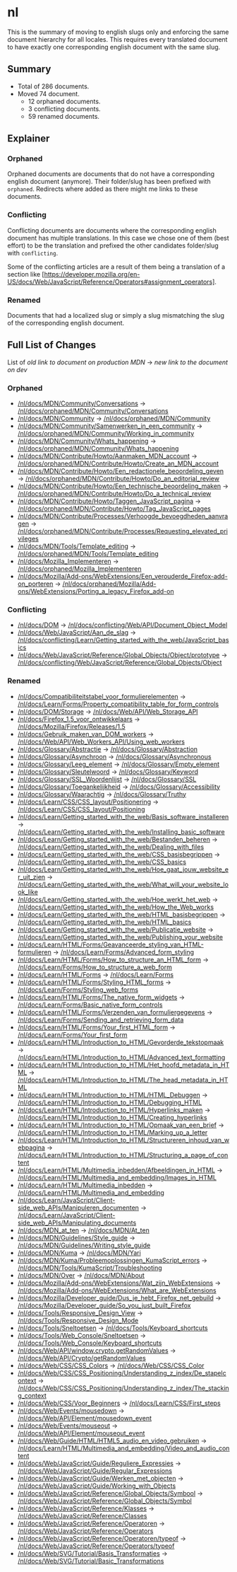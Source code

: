 # nl

This is the summary of moving to english slugs only and enforcing the same
document hierarchy for all locales. This requires every translated document to
have exactly one corresponding english document with the same slug.

## Summary

* Total of 286 documents.
* Moved 74 document.
  * 12 orphaned documents.
  * 3 conflicting documents.
  * 59 renamed documents.

## Explainer

### Orphaned

Orphaned documents are documents that do not have a corresponding english
document (anymore). Their folder/slug has been prefixed with `orphaned`.
Redirects where added as there might me links to these documents.

### Conflicting

Conflicting documents are documents where the corresponding english document has
multiple translations. In this case we chose one of them (best effort) to be the
translation and prefixed the other candidates folder/slug with `conflicting`.

Some of the conflicting articles are a result of them being a translation of a
section like
[https://developer.mozilla.org/en-US/docs/Web/JavaScript/Reference/Operators#assignment_operators].

### Renamed

Documents that had a localized slug or simply a slug mismatching the slug of the
corresponding english document.

## Full List of Changes

List of _old link to document on production MDN_
→ _new link to the document on dev_

### Orphaned

* [/nl/docs/MDN/Community/Conversations](https://developer.mozilla.org/nl/docs/MDN/Community/Conversations) → [/nl/docs/orphaned/MDN/Community/Conversations](https://unslugged.content.dev.mdn.mozit.cloud/nl/docs/orphaned/MDN/Community/Conversations)
* [/nl/docs/MDN/Community](https://developer.mozilla.org/nl/docs/MDN/Community) → [/nl/docs/orphaned/MDN/Community](https://unslugged.content.dev.mdn.mozit.cloud/nl/docs/orphaned/MDN/Community)
* [/nl/docs/MDN/Community/Samenwerken_in_een_community](https://developer.mozilla.org/nl/docs/MDN/Community/Samenwerken_in_een_community) → [/nl/docs/orphaned/MDN/Community/Working_in_community](https://unslugged.content.dev.mdn.mozit.cloud/nl/docs/orphaned/MDN/Community/Working_in_community)
* [/nl/docs/MDN/Community/Whats_happening](https://developer.mozilla.org/nl/docs/MDN/Community/Whats_happening) → [/nl/docs/orphaned/MDN/Community/Whats_happening](https://unslugged.content.dev.mdn.mozit.cloud/nl/docs/orphaned/MDN/Community/Whats_happening)
* [/nl/docs/MDN/Contribute/Howto/Aanmaken_MDN_account](https://developer.mozilla.org/nl/docs/MDN/Contribute/Howto/Aanmaken_MDN_account) → [/nl/docs/orphaned/MDN/Contribute/Howto/Create_an_MDN_account](https://unslugged.content.dev.mdn.mozit.cloud/nl/docs/orphaned/MDN/Contribute/Howto/Create_an_MDN_account)
* [/nl/docs/MDN/Contribute/Howto/Een_redactionele_beoordeling_geven](https://developer.mozilla.org/nl/docs/MDN/Contribute/Howto/Een_redactionele_beoordeling_geven) → [/nl/docs/orphaned/MDN/Contribute/Howto/Do_an_editorial_review](https://unslugged.content.dev.mdn.mozit.cloud/nl/docs/orphaned/MDN/Contribute/Howto/Do_an_editorial_review)
* [/nl/docs/MDN/Contribute/Howto/Een_technische_beoordeling_maken](https://developer.mozilla.org/nl/docs/MDN/Contribute/Howto/Een_technische_beoordeling_maken) → [/nl/docs/orphaned/MDN/Contribute/Howto/Do_a_technical_review](https://unslugged.content.dev.mdn.mozit.cloud/nl/docs/orphaned/MDN/Contribute/Howto/Do_a_technical_review)
* [/nl/docs/MDN/Contribute/Howto/Taggen_JavaScript_pagina](https://developer.mozilla.org/nl/docs/MDN/Contribute/Howto/Taggen_JavaScript_pagina) → [/nl/docs/orphaned/MDN/Contribute/Howto/Tag_JavaScript_pages](https://unslugged.content.dev.mdn.mozit.cloud/nl/docs/orphaned/MDN/Contribute/Howto/Tag_JavaScript_pages)
* [/nl/docs/MDN/Contribute/Processes/Verhoogde_bevoegdheden_aanvragen](https://developer.mozilla.org/nl/docs/MDN/Contribute/Processes/Verhoogde_bevoegdheden_aanvragen) → [/nl/docs/orphaned/MDN/Contribute/Processes/Requesting_elevated_privileges](https://unslugged.content.dev.mdn.mozit.cloud/nl/docs/orphaned/MDN/Contribute/Processes/Requesting_elevated_privileges)
* [/nl/docs/MDN/Tools/Template_editing](https://developer.mozilla.org/nl/docs/MDN/Tools/Template_editing) → [/nl/docs/orphaned/MDN/Tools/Template_editing](https://unslugged.content.dev.mdn.mozit.cloud/nl/docs/orphaned/MDN/Tools/Template_editing)
* [/nl/docs/Mozilla_Implementeren](https://developer.mozilla.org/nl/docs/Mozilla_Implementeren) → [/nl/docs/orphaned/Mozilla_Implementeren](https://unslugged.content.dev.mdn.mozit.cloud/nl/docs/orphaned/Mozilla_Implementeren)
* [/nl/docs/Mozilla/Add-ons/WebExtensions/Een_verouderde_Firefox-add-on_porteren](https://developer.mozilla.org/nl/docs/Mozilla/Add-ons/WebExtensions/Een_verouderde_Firefox-add-on_porteren) → [/nl/docs/orphaned/Mozilla/Add-ons/WebExtensions/Porting_a_legacy_Firefox_add-on](https://unslugged.content.dev.mdn.mozit.cloud/nl/docs/orphaned/Mozilla/Add-ons/WebExtensions/Porting_a_legacy_Firefox_add-on)

### Conflicting
* [/nl/docs/DOM](https://developer.mozilla.org/nl/docs/DOM) → [/nl/docs/conflicting/Web/API/Document_Object_Model](https://unslugged.content.dev.mdn.mozit.cloud/nl/docs/conflicting/Web/API/Document_Object_Model)
* [/nl/docs/Web/JavaScript/Aan_de_slag](https://developer.mozilla.org/nl/docs/Web/JavaScript/Aan_de_slag) → [/nl/docs/conflicting/Learn/Getting_started_with_the_web/JavaScript_basics](https://unslugged.content.dev.mdn.mozit.cloud/nl/docs/conflicting/Learn/Getting_started_with_the_web/JavaScript_basics)
* [/nl/docs/Web/JavaScript/Reference/Global_Objects/Object/prototype](https://developer.mozilla.org/nl/docs/Web/JavaScript/Reference/Global_Objects/Object/prototype) → [/nl/docs/conflicting/Web/JavaScript/Reference/Global_Objects/Object](https://unslugged.content.dev.mdn.mozit.cloud/nl/docs/conflicting/Web/JavaScript/Reference/Global_Objects/Object)

### Renamed
* [/nl/docs/Compatibiliteitstabel_voor_formulierelementen](https://developer.mozilla.org/nl/docs/Compatibiliteitstabel_voor_formulierelementen) → [/nl/docs/Learn/Forms/Property_compatibility_table_for_form_controls](https://unslugged.content.dev.mdn.mozit.cloud/nl/docs/Learn/Forms/Property_compatibility_table_for_form_controls)
* [/nl/docs/DOM/Storage](https://developer.mozilla.org/nl/docs/DOM/Storage) → [/nl/docs/Web/API/Web_Storage_API](https://unslugged.content.dev.mdn.mozit.cloud/nl/docs/Web/API/Web_Storage_API)
* [/nl/docs/Firefox_1.5_voor_ontwikkelaars](https://developer.mozilla.org/nl/docs/Firefox_1.5_voor_ontwikkelaars) → [/nl/docs/Mozilla/Firefox/Releases/1.5](https://unslugged.content.dev.mdn.mozit.cloud/nl/docs/Mozilla/Firefox/Releases/1.5)
* [/nl/docs/Gebruik_maken_van_DOM_workers](https://developer.mozilla.org/nl/docs/Gebruik_maken_van_DOM_workers) → [/nl/docs/Web/API/Web_Workers_API/Using_web_workers](https://unslugged.content.dev.mdn.mozit.cloud/nl/docs/Web/API/Web_Workers_API/Using_web_workers)
* [/nl/docs/Glossary/Abstractie](https://developer.mozilla.org/nl/docs/Glossary/Abstractie) → [/nl/docs/Glossary/Abstraction](https://unslugged.content.dev.mdn.mozit.cloud/nl/docs/Glossary/Abstraction)
* [/nl/docs/Glossary/Asynchroon](https://developer.mozilla.org/nl/docs/Glossary/Asynchroon) → [/nl/docs/Glossary/Asynchronous](https://unslugged.content.dev.mdn.mozit.cloud/nl/docs/Glossary/Asynchronous)
* [/nl/docs/Glossary/Leeg_element](https://developer.mozilla.org/nl/docs/Glossary/Leeg_element) → [/nl/docs/Glossary/Empty_element](https://unslugged.content.dev.mdn.mozit.cloud/nl/docs/Glossary/Empty_element)
* [/nl/docs/Glossary/Sleutelwoord](https://developer.mozilla.org/nl/docs/Glossary/Sleutelwoord) → [/nl/docs/Glossary/Keyword](https://unslugged.content.dev.mdn.mozit.cloud/nl/docs/Glossary/Keyword)
* [/nl/docs/Glossary/SSL_Woordenlijst](https://developer.mozilla.org/nl/docs/Glossary/SSL_Woordenlijst) → [/nl/docs/Glossary/SSL](https://unslugged.content.dev.mdn.mozit.cloud/nl/docs/Glossary/SSL)
* [/nl/docs/Glossary/Toegankelijkheid](https://developer.mozilla.org/nl/docs/Glossary/Toegankelijkheid) → [/nl/docs/Glossary/Accessibility](https://unslugged.content.dev.mdn.mozit.cloud/nl/docs/Glossary/Accessibility)
* [/nl/docs/Glossary/Waarachtig](https://developer.mozilla.org/nl/docs/Glossary/Waarachtig) → [/nl/docs/Glossary/Truthy](https://unslugged.content.dev.mdn.mozit.cloud/nl/docs/Glossary/Truthy)
* [/nl/docs/Learn/CSS/CSS_layout/Positionering](https://developer.mozilla.org/nl/docs/Learn/CSS/CSS_layout/Positionering) → [/nl/docs/Learn/CSS/CSS_layout/Positioning](https://unslugged.content.dev.mdn.mozit.cloud/nl/docs/Learn/CSS/CSS_layout/Positioning)
* [/nl/docs/Learn/Getting_started_with_the_web/Basis_software_installeren](https://developer.mozilla.org/nl/docs/Learn/Getting_started_with_the_web/Basis_software_installeren) → [/nl/docs/Learn/Getting_started_with_the_web/Installing_basic_software](https://unslugged.content.dev.mdn.mozit.cloud/nl/docs/Learn/Getting_started_with_the_web/Installing_basic_software)
* [/nl/docs/Learn/Getting_started_with_the_web/Bestanden_beheren](https://developer.mozilla.org/nl/docs/Learn/Getting_started_with_the_web/Bestanden_beheren) → [/nl/docs/Learn/Getting_started_with_the_web/Dealing_with_files](https://unslugged.content.dev.mdn.mozit.cloud/nl/docs/Learn/Getting_started_with_the_web/Dealing_with_files)
* [/nl/docs/Learn/Getting_started_with_the_web/CSS_basisbegrippen](https://developer.mozilla.org/nl/docs/Learn/Getting_started_with_the_web/CSS_basisbegrippen) → [/nl/docs/Learn/Getting_started_with_the_web/CSS_basics](https://unslugged.content.dev.mdn.mozit.cloud/nl/docs/Learn/Getting_started_with_the_web/CSS_basics)
* [/nl/docs/Learn/Getting_started_with_the_web/Hoe_gaat_jouw_website_er_uit_zien](https://developer.mozilla.org/nl/docs/Learn/Getting_started_with_the_web/Hoe_gaat_jouw_website_er_uit_zien) → [/nl/docs/Learn/Getting_started_with_the_web/What_will_your_website_look_like](https://unslugged.content.dev.mdn.mozit.cloud/nl/docs/Learn/Getting_started_with_the_web/What_will_your_website_look_like)
* [/nl/docs/Learn/Getting_started_with_the_web/Hoe_werkt_het_web](https://developer.mozilla.org/nl/docs/Learn/Getting_started_with_the_web/Hoe_werkt_het_web) → [/nl/docs/Learn/Getting_started_with_the_web/How_the_Web_works](https://unslugged.content.dev.mdn.mozit.cloud/nl/docs/Learn/Getting_started_with_the_web/How_the_Web_works)
* [/nl/docs/Learn/Getting_started_with_the_web/HTML_basisbegrippen](https://developer.mozilla.org/nl/docs/Learn/Getting_started_with_the_web/HTML_basisbegrippen) → [/nl/docs/Learn/Getting_started_with_the_web/HTML_basics](https://unslugged.content.dev.mdn.mozit.cloud/nl/docs/Learn/Getting_started_with_the_web/HTML_basics)
* [/nl/docs/Learn/Getting_started_with_the_web/Publicatie_website](https://developer.mozilla.org/nl/docs/Learn/Getting_started_with_the_web/Publicatie_website) → [/nl/docs/Learn/Getting_started_with_the_web/Publishing_your_website](https://unslugged.content.dev.mdn.mozit.cloud/nl/docs/Learn/Getting_started_with_the_web/Publishing_your_website)
* [/nl/docs/Learn/HTML/Forms/Geavanceerde_styling_van_HTML-formulieren](https://developer.mozilla.org/nl/docs/Learn/HTML/Forms/Geavanceerde_styling_van_HTML-formulieren) → [/nl/docs/Learn/Forms/Advanced_form_styling](https://unslugged.content.dev.mdn.mozit.cloud/nl/docs/Learn/Forms/Advanced_form_styling)
* [/nl/docs/Learn/HTML/Forms/How_to_structure_an_HTML_form](https://developer.mozilla.org/nl/docs/Learn/HTML/Forms/How_to_structure_an_HTML_form) → [/nl/docs/Learn/Forms/How_to_structure_a_web_form](https://unslugged.content.dev.mdn.mozit.cloud/nl/docs/Learn/Forms/How_to_structure_a_web_form)
* [/nl/docs/Learn/HTML/Forms](https://developer.mozilla.org/nl/docs/Learn/HTML/Forms) → [/nl/docs/Learn/Forms](https://unslugged.content.dev.mdn.mozit.cloud/nl/docs/Learn/Forms)
* [/nl/docs/Learn/HTML/Forms/Styling_HTML_forms](https://developer.mozilla.org/nl/docs/Learn/HTML/Forms/Styling_HTML_forms) → [/nl/docs/Learn/Forms/Styling_web_forms](https://unslugged.content.dev.mdn.mozit.cloud/nl/docs/Learn/Forms/Styling_web_forms)
* [/nl/docs/Learn/HTML/Forms/The_native_form_widgets](https://developer.mozilla.org/nl/docs/Learn/HTML/Forms/The_native_form_widgets) → [/nl/docs/Learn/Forms/Basic_native_form_controls](https://unslugged.content.dev.mdn.mozit.cloud/nl/docs/Learn/Forms/Basic_native_form_controls)
* [/nl/docs/Learn/HTML/Forms/Verzenden_van_formuliergegevens](https://developer.mozilla.org/nl/docs/Learn/HTML/Forms/Verzenden_van_formuliergegevens) → [/nl/docs/Learn/Forms/Sending_and_retrieving_form_data](https://unslugged.content.dev.mdn.mozit.cloud/nl/docs/Learn/Forms/Sending_and_retrieving_form_data)
* [/nl/docs/Learn/HTML/Forms/Your_first_HTML_form](https://developer.mozilla.org/nl/docs/Learn/HTML/Forms/Your_first_HTML_form) → [/nl/docs/Learn/Forms/Your_first_form](https://unslugged.content.dev.mdn.mozit.cloud/nl/docs/Learn/Forms/Your_first_form)
* [/nl/docs/Learn/HTML/Introduction_to_HTML/Gevorderde_tekstopmaak](https://developer.mozilla.org/nl/docs/Learn/HTML/Introduction_to_HTML/Gevorderde_tekstopmaak) → [/nl/docs/Learn/HTML/Introduction_to_HTML/Advanced_text_formatting](https://unslugged.content.dev.mdn.mozit.cloud/nl/docs/Learn/HTML/Introduction_to_HTML/Advanced_text_formatting)
* [/nl/docs/Learn/HTML/Introduction_to_HTML/Het_hoofd_metadata_in_HTML](https://developer.mozilla.org/nl/docs/Learn/HTML/Introduction_to_HTML/Het_hoofd_metadata_in_HTML) → [/nl/docs/Learn/HTML/Introduction_to_HTML/The_head_metadata_in_HTML](https://unslugged.content.dev.mdn.mozit.cloud/nl/docs/Learn/HTML/Introduction_to_HTML/The_head_metadata_in_HTML)
* [/nl/docs/Learn/HTML/Introduction_to_HTML/HTML_Debuggen](https://developer.mozilla.org/nl/docs/Learn/HTML/Introduction_to_HTML/HTML_Debuggen) → [/nl/docs/Learn/HTML/Introduction_to_HTML/Debugging_HTML](https://unslugged.content.dev.mdn.mozit.cloud/nl/docs/Learn/HTML/Introduction_to_HTML/Debugging_HTML)
* [/nl/docs/Learn/HTML/Introduction_to_HTML/Hyperlinks_maken](https://developer.mozilla.org/nl/docs/Learn/HTML/Introduction_to_HTML/Hyperlinks_maken) → [/nl/docs/Learn/HTML/Introduction_to_HTML/Creating_hyperlinks](https://unslugged.content.dev.mdn.mozit.cloud/nl/docs/Learn/HTML/Introduction_to_HTML/Creating_hyperlinks)
* [/nl/docs/Learn/HTML/Introduction_to_HTML/Opmaak_van_een_brief](https://developer.mozilla.org/nl/docs/Learn/HTML/Introduction_to_HTML/Opmaak_van_een_brief) → [/nl/docs/Learn/HTML/Introduction_to_HTML/Marking_up_a_letter](https://unslugged.content.dev.mdn.mozit.cloud/nl/docs/Learn/HTML/Introduction_to_HTML/Marking_up_a_letter)
* [/nl/docs/Learn/HTML/Introduction_to_HTML/Structureren_inhoud_van_webpagina](https://developer.mozilla.org/nl/docs/Learn/HTML/Introduction_to_HTML/Structureren_inhoud_van_webpagina) → [/nl/docs/Learn/HTML/Introduction_to_HTML/Structuring_a_page_of_content](https://unslugged.content.dev.mdn.mozit.cloud/nl/docs/Learn/HTML/Introduction_to_HTML/Structuring_a_page_of_content)
* [/nl/docs/Learn/HTML/Multimedia_inbedden/Afbeeldingen_in_HTML](https://developer.mozilla.org/nl/docs/Learn/HTML/Multimedia_inbedden/Afbeeldingen_in_HTML) → [/nl/docs/Learn/HTML/Multimedia_and_embedding/Images_in_HTML](https://unslugged.content.dev.mdn.mozit.cloud/nl/docs/Learn/HTML/Multimedia_and_embedding/Images_in_HTML)
* [/nl/docs/Learn/HTML/Multimedia_inbedden](https://developer.mozilla.org/nl/docs/Learn/HTML/Multimedia_inbedden) → [/nl/docs/Learn/HTML/Multimedia_and_embedding](https://unslugged.content.dev.mdn.mozit.cloud/nl/docs/Learn/HTML/Multimedia_and_embedding)
* [/nl/docs/Learn/JavaScript/Client-side_web_APIs/Manipuleren_documenten](https://developer.mozilla.org/nl/docs/Learn/JavaScript/Client-side_web_APIs/Manipuleren_documenten) → [/nl/docs/Learn/JavaScript/Client-side_web_APIs/Manipulating_documents](https://unslugged.content.dev.mdn.mozit.cloud/nl/docs/Learn/JavaScript/Client-side_web_APIs/Manipulating_documents)
* [/nl/docs/MDN_at_ten](https://developer.mozilla.org/nl/docs/MDN_at_ten) → [/nl/docs/MDN/At_ten](https://unslugged.content.dev.mdn.mozit.cloud/nl/docs/MDN/At_ten)
* [/nl/docs/MDN/Guidelines/Style_guide](https://developer.mozilla.org/nl/docs/MDN/Guidelines/Style_guide) → [/nl/docs/MDN/Guidelines/Writing_style_guide](https://unslugged.content.dev.mdn.mozit.cloud/nl/docs/MDN/Guidelines/Writing_style_guide)
* [/nl/docs/MDN/Kuma](https://developer.mozilla.org/nl/docs/MDN/Kuma) → [/nl/docs/MDN/Yari](https://unslugged.content.dev.mdn.mozit.cloud/nl/docs/MDN/Yari)
* [/nl/docs/MDN/Kuma/Probleemoplossingen_KumaScript_errors](https://developer.mozilla.org/nl/docs/MDN/Kuma/Probleemoplossingen_KumaScript_errors) → [/nl/docs/MDN/Tools/KumaScript/Troubleshooting](https://unslugged.content.dev.mdn.mozit.cloud/nl/docs/MDN/Tools/KumaScript/Troubleshooting)
* [/nl/docs/MDN/Over](https://developer.mozilla.org/nl/docs/MDN/Over) → [/nl/docs/MDN/About](https://unslugged.content.dev.mdn.mozit.cloud/nl/docs/MDN/About)
* [/nl/docs/Mozilla/Add-ons/WebExtensions/Wat_zijn_WebExtensions](https://developer.mozilla.org/nl/docs/Mozilla/Add-ons/WebExtensions/Wat_zijn_WebExtensions) → [/nl/docs/Mozilla/Add-ons/WebExtensions/What_are_WebExtensions](https://unslugged.content.dev.mdn.mozit.cloud/nl/docs/Mozilla/Add-ons/WebExtensions/What_are_WebExtensions)
* [/nl/docs/Mozilla/Developer_guide/Dus_je_hebt_Firefox_net_gebuild](https://developer.mozilla.org/nl/docs/Mozilla/Developer_guide/Dus_je_hebt_Firefox_net_gebuild) → [/nl/docs/Mozilla/Developer_guide/So_you_just_built_Firefox](https://unslugged.content.dev.mdn.mozit.cloud/nl/docs/Mozilla/Developer_guide/So_you_just_built_Firefox)
* [/nl/docs/Tools/Responsive_Design_View](https://developer.mozilla.org/nl/docs/Tools/Responsive_Design_View) → [/nl/docs/Tools/Responsive_Design_Mode](https://unslugged.content.dev.mdn.mozit.cloud/nl/docs/Tools/Responsive_Design_Mode)
* [/nl/docs/Tools/Sneltoetsen](https://developer.mozilla.org/nl/docs/Tools/Sneltoetsen) → [/nl/docs/Tools/Keyboard_shortcuts](https://unslugged.content.dev.mdn.mozit.cloud/nl/docs/Tools/Keyboard_shortcuts)
* [/nl/docs/Tools/Web_Console/Sneltoetsen](https://developer.mozilla.org/nl/docs/Tools/Web_Console/Sneltoetsen) → [/nl/docs/Tools/Web_Console/Keyboard_shortcuts](https://unslugged.content.dev.mdn.mozit.cloud/nl/docs/Tools/Web_Console/Keyboard_shortcuts)
* [/nl/docs/Web/API/window.crypto.getRandomValues](https://developer.mozilla.org/nl/docs/Web/API/window.crypto.getRandomValues) → [/nl/docs/Web/API/Crypto/getRandomValues](https://unslugged.content.dev.mdn.mozit.cloud/nl/docs/Web/API/Crypto/getRandomValues)
* [/nl/docs/Web/CSS/CSS_Colors](https://developer.mozilla.org/nl/docs/Web/CSS/CSS_Colors) → [/nl/docs/Web/CSS/CSS_Color](https://unslugged.content.dev.mdn.mozit.cloud/nl/docs/Web/CSS/CSS_Color)
* [/nl/docs/Web/CSS/CSS_Positioning/Understanding_z_index/De_stapelcontext](https://developer.mozilla.org/nl/docs/Web/CSS/CSS_Positioning/Understanding_z_index/De_stapelcontext) → [/nl/docs/Web/CSS/CSS_Positioning/Understanding_z_index/The_stacking_context](https://unslugged.content.dev.mdn.mozit.cloud/nl/docs/Web/CSS/CSS_Positioning/Understanding_z_index/The_stacking_context)
* [/nl/docs/Web/CSS/Voor_Beginners](https://developer.mozilla.org/nl/docs/Web/CSS/Voor_Beginners) → [/nl/docs/Learn/CSS/First_steps](https://unslugged.content.dev.mdn.mozit.cloud/nl/docs/Learn/CSS/First_steps)
* [/nl/docs/Web/Events/mousedown](https://developer.mozilla.org/nl/docs/Web/Events/mousedown) → [/nl/docs/Web/API/Element/mousedown_event](https://unslugged.content.dev.mdn.mozit.cloud/nl/docs/Web/API/Element/mousedown_event)
* [/nl/docs/Web/Events/mouseout](https://developer.mozilla.org/nl/docs/Web/Events/mouseout) → [/nl/docs/Web/API/Element/mouseout_event](https://unslugged.content.dev.mdn.mozit.cloud/nl/docs/Web/API/Element/mouseout_event)
* [/nl/docs/Web/Guide/HTML/HTML5_audio_en_video_gebruiken](https://developer.mozilla.org/nl/docs/Web/Guide/HTML/HTML5_audio_en_video_gebruiken) → [/nl/docs/Learn/HTML/Multimedia_and_embedding/Video_and_audio_content](https://unslugged.content.dev.mdn.mozit.cloud/nl/docs/Learn/HTML/Multimedia_and_embedding/Video_and_audio_content)
* [/nl/docs/Web/JavaScript/Guide/Reguliere_Expressies](https://developer.mozilla.org/nl/docs/Web/JavaScript/Guide/Reguliere_Expressies) → [/nl/docs/Web/JavaScript/Guide/Regular_Expressions](https://unslugged.content.dev.mdn.mozit.cloud/nl/docs/Web/JavaScript/Guide/Regular_Expressions)
* [/nl/docs/Web/JavaScript/Guide/Werken_met_objecten](https://developer.mozilla.org/nl/docs/Web/JavaScript/Guide/Werken_met_objecten) → [/nl/docs/Web/JavaScript/Guide/Working_with_Objects](https://unslugged.content.dev.mdn.mozit.cloud/nl/docs/Web/JavaScript/Guide/Working_with_Objects)
* [/nl/docs/Web/JavaScript/Reference/Global_Objects/Symbool](https://developer.mozilla.org/nl/docs/Web/JavaScript/Reference/Global_Objects/Symbool) → [/nl/docs/Web/JavaScript/Reference/Global_Objects/Symbol](https://unslugged.content.dev.mdn.mozit.cloud/nl/docs/Web/JavaScript/Reference/Global_Objects/Symbol)
* [/nl/docs/Web/JavaScript/Reference/Klasses](https://developer.mozilla.org/nl/docs/Web/JavaScript/Reference/Klasses) → [/nl/docs/Web/JavaScript/Reference/Classes](https://unslugged.content.dev.mdn.mozit.cloud/nl/docs/Web/JavaScript/Reference/Classes)
* [/nl/docs/Web/JavaScript/Reference/Operatoren](https://developer.mozilla.org/nl/docs/Web/JavaScript/Reference/Operatoren) → [/nl/docs/Web/JavaScript/Reference/Operators](https://unslugged.content.dev.mdn.mozit.cloud/nl/docs/Web/JavaScript/Reference/Operators)
* [/nl/docs/Web/JavaScript/Reference/Operatoren/typeof](https://developer.mozilla.org/nl/docs/Web/JavaScript/Reference/Operatoren/typeof) → [/nl/docs/Web/JavaScript/Reference/Operators/typeof](https://unslugged.content.dev.mdn.mozit.cloud/nl/docs/Web/JavaScript/Reference/Operators/typeof)
* [/nl/docs/Web/SVG/Tutorial/Basis_Transformaties](https://developer.mozilla.org/nl/docs/Web/SVG/Tutorial/Basis_Transformaties) → [/nl/docs/Web/SVG/Tutorial/Basic_Transformations](https://unslugged.content.dev.mdn.mozit.cloud/nl/docs/Web/SVG/Tutorial/Basic_Transformations)
